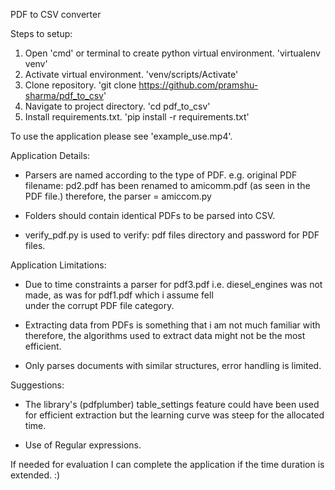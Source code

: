 PDF to CSV converter

Steps to setup:

1. Open 'cmd' or terminal to create python virtual environment. 'virtualenv venv'
2. Activate virtual environment. 'venv/scripts/Activate'
3. Clone repository. 'git clone https://github.com/pramshu-sharma/pdf_to_csv'
4. Navigate to project directory. 'cd pdf_to_csv'
5. Install requirements.txt. 'pip install -r requirements.txt'

To use the application please see 'example_use.mp4'.

Application Details:

- Parsers are named according to the type of PDF. e.g. original PDF filename: pd2.pdf has been renamed to amicomm.pdf
  (as seen in the PDF file.) therefore, the parser = amiccom.py
  
- Folders should contain identical PDFs to be parsed into CSV.
  
- verify_pdf.py is used to verify: pdf files directory and password for PDF files.

Application Limitations:

- Due to time constraints a parser for pdf3.pdf i.e. diesel_engines was not made, as was for pdf1.pdf which i assume fell   
  under the corrupt PDF file category.

- Extracting data from PDFs is something that i am not much familiar with therefore,
  the algorithms used to extract data might not be the most efficient.

- Only parses documents with similar structures, error handling is limited.

Suggestions:

- The library's (pdfplumber) table_settings feature could have been used for efficient extraction but
  the learning curve was steep for the allocated time.

- Use of Regular expressions.

If needed for evaluation I can complete the application if the time duration is extended. :)
